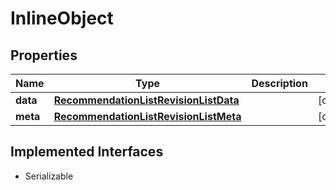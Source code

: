 

# InlineObject


## Properties

Name | Type | Description | Notes
------------ | ------------- | ------------- | -------------
**data** | [**RecommendationListRevisionListData**](RecommendationListRevisionListData.md) |  |  [optional]
**meta** | [**RecommendationListRevisionListMeta**](RecommendationListRevisionListMeta.md) |  |  [optional]


## Implemented Interfaces

* Serializable



